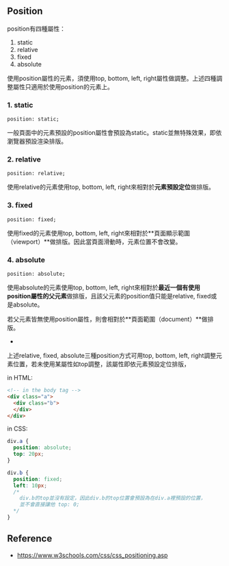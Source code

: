 ## Position

position有四種屬性：

1. static
2. relative
3. fixed
4. absolute

使用position屬性的元素，須使用top, bottom, left, right屬性做調整。上述四種調整屬性只適用於使用position的元素上。

### 1. static

`position: static;`

一般頁面中的元素預設的position屬性會預設為static。static並無特殊效果，即依瀏覽器預設渲染排版。

### 2. relative

`position: relative;`

使用relative的元素使用top, bottom, left, right來相對於**元素預設定位**做排版。

### 3. fixed

`position: fixed;`

使用fixed的元素使用top, bottom, left, right來相對於**頁面顯示範圍（viewport）**做排版。因此當頁面滑動時，元素位置不會改變。

### 4. absolute

`position: absolute;`

使用absolute的元素使用top, bottom, left, right來相對於**最近一個有使用position屬性的父元素**做排版，且該父元素的position值只能是relative, fixed或是absolute。

若父元素皆無使用position屬性，則會相對於**頁面範圍（document）**做排版。

-

上述relative, fixed, absolute三種position方式可用top, bottom, left, right調整元素位置，若未使用某屬性如top調整，該屬性即依元素預設定位排版，

in HTML:

```HTML
<!-- in the body tag -->
<div class="a">
  <div class="b">
  </div>
</div>
```

in CSS:

```CSS
div.a {
  position: absolute;
  top: 20px;
}

div.b {
  position: fixed;
  left: 10px;
  /*
    div.b的top並沒有設定，因此div.b的top位置會預設為在div.a裡預設的位置，
    並不會直接讓他 top: 0;
  */
}
```

## Reference
- https://www.w3schools.com/css/css_positioning.asp